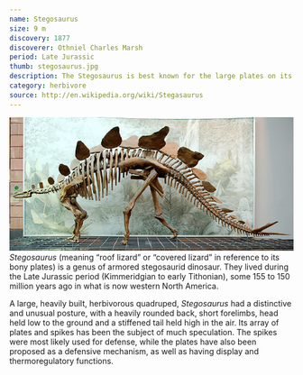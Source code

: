 ```yaml
---
name: Stegosaurus
size: 9 m
discovery: 1877
discoverer: Othniel Charles Marsh
period: Late Jurassic
thumb: stegosaurus.jpg
description: The Stegosaurus is best known for the large plates on its back and long spikes on its tail
category: herbivore
source: http://en.wikipedia.org/wiki/Stegasaurus
---
```


![Stegosaurus Skeleton](img/stegosaurus-skeleton.jpg)
*Stegosaurus* (meaning “roof lizard” or “covered lizard” in reference to its bony plates) is a genus of armored stegosaurid dinosaur. They lived during the Late Jurassic period (Kimmeridgian to early Tithonian), some 155 to 150 million years ago in what is now western North America.

A large, heavily built, herbivorous quadruped, *Stegosaurus* had a distinctive and unusual posture, with a heavily rounded back, short forelimbs, head held low to the ground and a stiffened tail held high in the air. Its array of plates and spikes has been the subject of much speculation. The spikes were most likely used for defense, while the plates have also been proposed as a defensive mechanism, as well as having display and thermoregulatory functions.